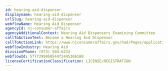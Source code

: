 ```yaml
---
id: hearing-aid-dispenser
displayname: hearing-aid-dispenser
urlSlug: hearing-aid-dispenser
webflowName: Hearing Aid Dispenser
agencyId: nj-consumer-affairs
agencyAdditionalContext: Hearing Aid Dispensers Examining Committee
callToActionText: Become a Hearing Aid Dispenser
callToActionLink: https://www.njconsumeraffairs.gov/had/Pages/applications.aspx
webflowIndustry: Hearing Aid
divisionPhone: (973) 504-6233
webflowId: 5f772990b0544f2445366180
licenseCertificationClassification: LICENSE/REGISTRATION
---
```

